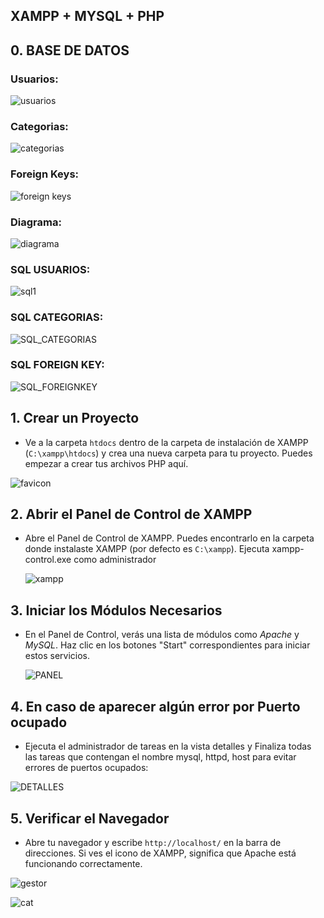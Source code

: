 ## XAMPP + MYSQL + PHP

## 0. BASE DE DATOS

### Usuarios:
  
![usuarios](https://github.com/user-attachments/assets/047f0f97-ff59-4f74-be39-ddb539f5b1d0)

### Categorias:
  
![categorias](https://github.com/user-attachments/assets/0505e91c-ca90-40d2-a630-3c7161d9f9df)

### Foreign Keys:

![foreign keys](https://github.com/user-attachments/assets/4dde046a-cca9-4bf6-848f-35e42289fed8)

### Diagrama:

![diagrama](https://github.com/user-attachments/assets/55e625cf-050e-4e90-aad3-15a7f2c87b36)

### SQL USUARIOS:

![sql1](https://github.com/user-attachments/assets/4e54f2ba-2fe8-40a3-b870-1d8eed48a031)

### SQL CATEGORIAS:

![SQL_CATEGORIAS](https://github.com/user-attachments/assets/2582c9a5-313d-43b6-a7f4-153836026e66)

### SQL FOREIGN KEY:

![SQL_FOREIGNKEY](https://github.com/user-attachments/assets/431b6451-cbe4-4bf2-a3b9-e60e7b8cfea3)

## 1. Crear un Proyecto
- Ve a la carpeta `htdocs` dentro de la carpeta de instalación de XAMPP (`C:\xampp\htdocs`) y crea una nueva carpeta para tu proyecto. Puedes empezar a crear tus archivos PHP aquí.

![favicon](https://github.com/user-attachments/assets/34fffe7d-bba5-4a8d-9d2c-0c2ef7e6412e)

## 2. Abrir el Panel de Control de XAMPP
- Abre el Panel de Control de XAMPP. Puedes encontrarlo en la carpeta donde instalaste XAMPP (por defecto es `C:\xampp`). Ejecuta xampp-control.exe como administrador

  ![xampp](https://github.com/user-attachments/assets/ecb0732c-7ced-40c6-9278-18f33f8f0622)

## 3. Iniciar los Módulos Necesarios
- En el Panel de Control, verás una lista de módulos como _Apache_ y _MySQL_. Haz clic en los botones "Start" correspondientes para iniciar estos servicios.

  ![PANEL](https://github.com/user-attachments/assets/c6d36484-877f-4fb2-84f5-532699db6ab8)

## 4. En caso de aparecer algún error por Puerto ocupado
- Ejecuta el administrador de tareas en la vista detalles y Finaliza todas las tareas que contengan el nombre mysql, httpd, host para evitar errores de puertos ocupados:

![DETALLES](https://github.com/user-attachments/assets/a34365ae-38d8-4453-b9ea-e7076b30701f)

## 5. Verificar el Navegador
- Abre tu navegador y escribe `http://localhost/` en la barra de direcciones. Si ves el icono de XAMPP, significa que Apache está funcionando correctamente.
  
![gestor](https://github.com/user-attachments/assets/7b4dcdd5-1d10-4c0f-b036-d0f51e3167a3)


![cat](https://github.com/user-attachments/assets/95e2a819-6a15-41c8-a909-45cea8b3b32b)



